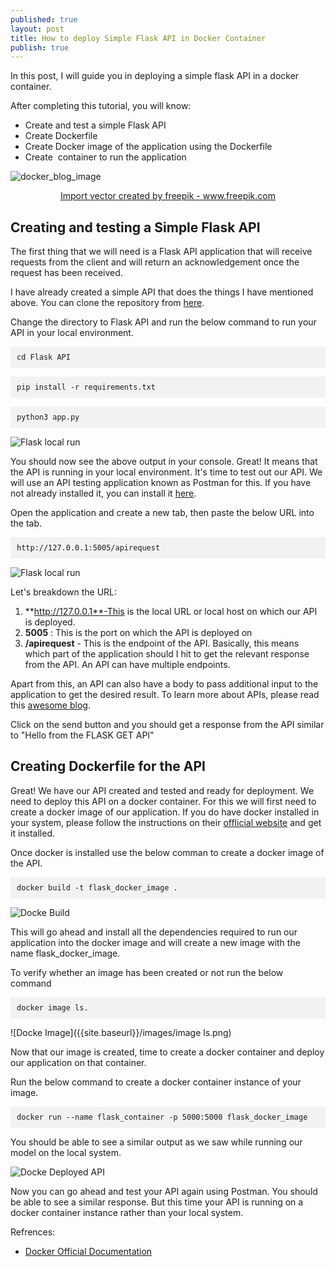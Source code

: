 ```yaml
---
published: true
layout: post
title: How to deploy Simple Flask API in Docker Container
publish: true
---
```

In this post, I will guide you in deploying a simple flask API in a docker container.

After completing this tutorial, you will know:
- Create and test a simple Flask API
- Create Dockerfile
- Create Docker image of the application using the Dockerfile
- Create  container to run the application

![docker_blog_image]({{site.baseurl}}/images/docker_blog_image.jpg)
<center><a href='https://www.freepik.com/vectors/import'>Import vector created by freepik - www.freepik.com</a></center>

## Creating and testing a Simple Flask API

The first thing that we will need is a Flask API application that will receive requests from the client and will return an acknowledgement once the request has been received.

I have already created a simple API that does the things I have mentioned above. You can clone the repository from [here](https://github.com/errolPereira/blog_resources/tree/main/Flask%20API).

Change the directory to Flask API and run the below command to run your API in your local environment.

<p style="background-color:#f2f2f2; padding:10px;"><code>cd Flask API</code></p>
<p style="background-color:#f2f2f2; padding:10px;"><code>pip install -r requirements.txt</code></p>
<p style="background-color:#f2f2f2; padding:10px;"><code>python3 app.py</code></p>

![Flask local run]({{site.baseurl}}/images/Flask_API_run_page.png)

You should now see the above output in your console. Great! It means that the API is running in your local environment. It's time to test out our API. We will use an API testing application known as Postman for this. If you have not already installed it, you can install it [here](https://www.postman.com/downloads/).

Open the application and create a new tab, then paste the below URL into the tab.

<p style="background-color:#f2f2f2; padding:10px;"><code>http://127.0.0.1:5005/apirequest</code></p>

![Flask local run]({{site.baseurl}}/images/postman_home_page.png)

Let's breakdown the URL:
1. **http://127.0.0.1**-This is the local URL or local host on which our API is deployed.
2. **5005** : This is the port on which the API is deployed on
3. **/apirequest** - This is the endpoint of the API. Basically, this means which part of the application should I hit to get the relevant response from the API. An API can have multiple endpoints.

Apart from this, an API can also have a body to pass additional input to the application to get the desired result. To learn more about APIs, please read this [awesome blog](https://realpython.com/api-integration-in-python/).

Click on the send button and you should get a response from the API similar to "Hello from the FLASK GET API"

## Creating Dockerfile for the API

Great! We have our API created and tested and ready for deployment. We need to deploy this API on a docker container. For this we will first need to create a docker image of our application. If  you do have docker installed in your system, please follow the instructions on their [offlicial website](https://docs.docker.com/engine/install/) and get it installed.

Once docker is installed use the below comman to create a docker image of the API.

<p style="background-color:#f2f2f2; padding:10px;"><code>docker build -t flask_docker_image .</code></p>

![Docke Build]({{site.baseurl}}/images/docker_build.png)

This will go ahead and install all the dependencies required to run our application into the docker image and will create a new image with the name flask_docker_image.

To verify whether an image has been created or not run the below command

<p style="background-color:#f2f2f2; padding:10px;"><code>docker image ls.</code></p>

![Docke Image]({{site.baseurl}}/images/image ls.png)

Now that our image is created, time to create a docker container and deploy our application on that container.

Run the below command to create a docker container instance of your image.

<p style="background-color:#f2f2f2; padding:10px;"><code>docker run --name flask_container -p 5000:5000 flask_docker_image</code></p>

You should be able to see a similar output as we saw while running our model on the local system.

![Docke Deployed API]({{site.baseurl}}/images/deployed_api.png)


Now you can go ahead and test your API again using Postman. You should be able to see a similar response. But this time your API is running on a docker container instance rather than your local system.

Refrences:
- [Docker Official Documentation](https://docs.docker.com/engine/reference/commandline/run/)



